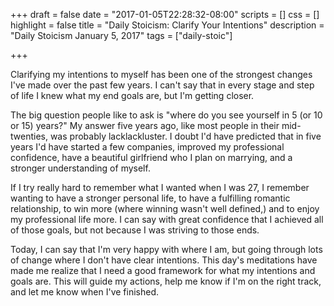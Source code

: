 +++
draft = false
date = "2017-01-05T22:28:32-08:00"
scripts = []
css = []
highlight = false
title = "Daily Stoicism: Clarify Your Intentions"
description = "Daily Stoicism January 5, 2017"
tags = ["daily-stoic"]

+++

Clarifying my intentions to myself has been one of the strongest changes I've made over the past few years. I can't say that in every stage and step of life I knew what my end goals are, but I'm getting closer.

The big question people like to ask is "where do you see yourself in 5 (or 10 or 15) years?" My answer five years ago, like most people in their mid-twenties, was probably lacklackluster. I doubt I'd have predicted that in five years I'd have started a few companies, improved my professional confidence, have a beautiful girlfriend who I plan on marrying, and a stronger understanding of myself. 

If I try really hard to remember what I wanted when I was 27, I remember wanting to have a stronger personal life, to have a fulfilling romantic relationship, to win more (where winning wasn't well defined,) and to enjoy my professional life more. I can say with great confidence that I achieved all of those goals, but not because I was striving to those ends.

Today, I can say that I'm very happy with where I am, but going through lots of change where I don't have clear intentions. This day's meditations have made me realize that I need a good framework for what my intentions and goals are. This will guide my actions, help me know if I'm on the right track, and let me know when I've finished.